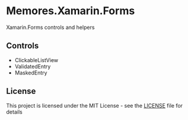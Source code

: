 # Memores.Xamarin.Forms
Xamarin.Forms controls and helpers
## Controls
* ClickableListView
* ValidatedEntry
* MaskedEntry
## License
This project is licensed under the MIT License - see the [LICENSE](LICENSE) file for details
